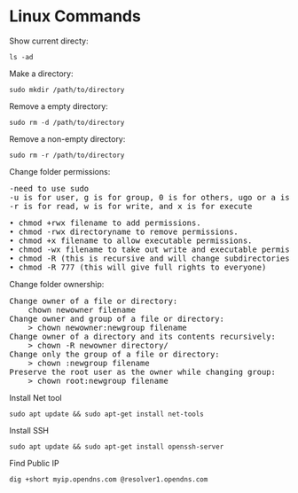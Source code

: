 # Linux Commands
Show current directy:
```
ls -ad
```
Make a directory:
```
sudo mkdir /path/to/directory
```
Remove a empty directory:
```
sudo rm -d /path/to/directory
```
Remove a non-empty directory:
```
sudo rm -r /path/to/directory
```
Change folder permissions:
<pre>
-need to use sudo   
-u is for user, g is for group, 0 is for others, ugo or a is for all   
-r is for read, w is for write, and x is for execute   
</pre>
<pre>
• chmod +rwx filename to add permissions.
• chmod -rwx directoryname to remove permissions.
• chmod +x filename to allow executable permissions.
• chmod -wx filename to take out write and executable permissions.
• chmod -R (this is recursive and will change subdirectories also) 
• chmod -R 777 (this will give full rights to everyone) 
</pre>
Change folder ownership:
<pre>
Change owner of a file or directory:
	chown newowner filename   
Change owner and group of a file or directory:
	> chown newowner:newgroup filename
Change owner of a directory and its contents recursively:
	> chown -R newowner directory/
Change only the group of a file or directory:
	> chown :newgroup filename
Preserve the root user as the owner while changing group:
	> chown root:newgroup filename
</pre>

Install Net tool
```
sudo apt update && sudo apt-get install net-tools
```
Install SSH 
```
sudo apt update && sudo apt-get install openssh-server
```
Find Public IP
```
dig +short myip.opendns.com @resolver1.opendns.com
```






















